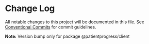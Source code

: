 # Change Log

All notable changes to this project will be documented in this file.
See [Conventional Commits](https://conventionalcommits.org) for commit guidelines.



**Note:** Version bump only for package @patientprogress/client
